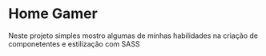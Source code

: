 # Home Gamer

<p> Neste projeto simples mostro algumas de minhas habilidades na criação de componetentes e estilização com SASS</p>


